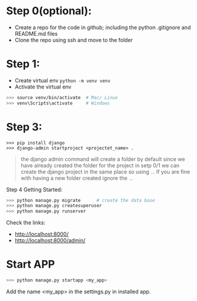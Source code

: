 # Step 0(optional):
- Create a repo for the code in github; including the python .gitignore and README.md files
- Clone the repo using ssh and move to the folder

# Step 1:
- Create virtual env
`python -m venv venv`
- Activate the virtual env

```bash
>>> source venv/bin/activate  # Mac/ Linux
>>> venv\Scripts\activate     # Windows
```

# Step 3:

```
>>> pip install django
>>> django-admin startproject <projectet_name> .
```
> the django admin command will create a folder by default since we have already created the folder for the project in setp 0/1 we can create the django project in the same place so using `.`. If you are fine with having a new folder created ignore the `.`.

Step 4 Getting Started:

```bash
>>> python manage.py migrate      # create the data base
>>> python manage.py createsuperuser
>>> python manage.py runserver
```

Check the links: 
- [http://localhost:8000/](http://localhost:8000/)
- [http://localhost:8000/admin/](http://localhost:8000/admin/)


# Start APP

```bash
>>> python manage.py startapp <my_app>
```

Add the name <my_app> in the settings.py in installed app.
